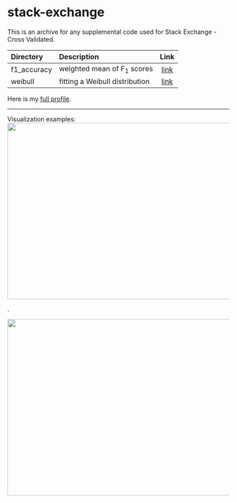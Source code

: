 # stack-exchange
This is an archive for any supplemental code used for Stack Exchange - Cross Validated.  

| Directory        | Description                            | Link   |
|:---------------- |:-------------------------------------- |:------:|
| f1_accuracy      | weighted mean of F<sub>1</sub> scores  | [link](https://stats.stackexchange.com/questions/347164/when-is-weighted-average-of-f-1-scores-simeq-accuracy-in-classification/347190#347190) |
| weibull          | fitting a Weibull distribution         | [link](https://stats.stackexchange.com/questions/346249/fitting-weibull-distribution-in-r/348112#348112) |

Here is my [full profile](https://bit.ly/2sg94FM).

___

Visualization examples:
<img src="https://raw.githubusercontent.com/rahil-p/stack-exchange/master/weibull/loc1-3.png" width="1000" height="400">

.
<br />

<img src="https://github.com/rahil-p/stack-exchange/blob/master/f1_accuracy/Rplot.png" width="600" height="400">
